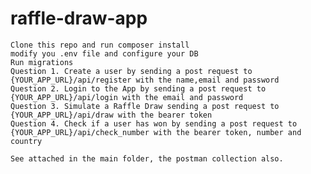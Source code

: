 # raffle-draw-app
    Clone this repo and run composer install
    modify you .env file and configure your DB
    Run migrations
    Question 1. Create a user by sending a post request to {YOUR_APP_URL}/api/register with the name,email and password
    Question 2. Login to the App by sending a post request to {YOUR_APP_URL}/api/login with the email and password
    Question 3. Simulate a Raffle Draw sending a post request to {YOUR_APP_URL}/api/draw with the bearer token
    Question 4. Check if a user has won by sending a post request to {YOUR_APP_URL}/api/check_number with the bearer token, number and country
    
    See attached in the main folder, the postman collection also.
 
